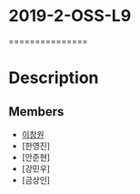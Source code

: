 ﻿# 2019-2-OSS-L9
===============

# Description

## Members

* [이창원](https://lcw921.github.io/static_page/)
* [한영진]
* [안준현]
* [강민우]
* [금상인]
